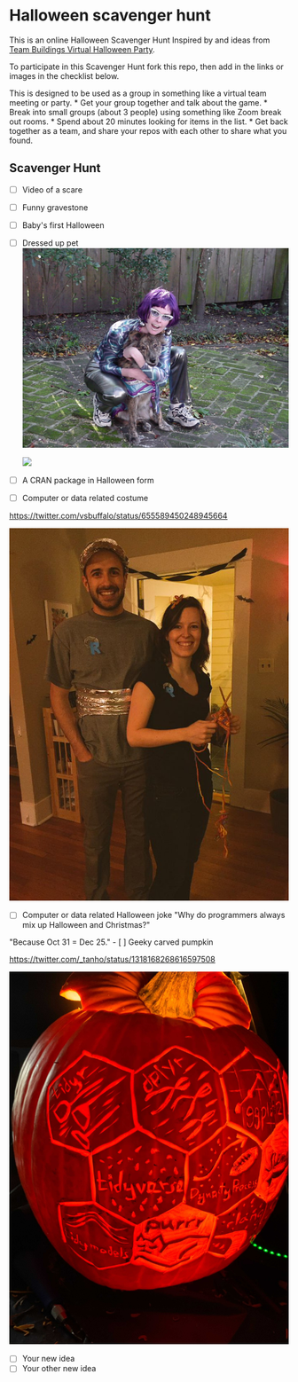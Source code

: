 # Halloween scavenger hunt

This is an online Halloween Scavenger Hunt Inspired by and ideas from [Team Buildings Virtual Halloween Party](https://teambuilding.com/blog/virtual-halloween-party).

To participate in this Scavenger Hunt fork this repo, then add in the links or images in the checklist below.

This is designed to be used as a group in something like a virtual team meeting or party.
\* Get your group together and talk about the game.
\* Break into small groups (about 3 people) using something like Zoom break out rooms.
\* Spend about 20 minutes looking for items in the list.
\* Get back together as a team, and share your repos with each other to share what you found.

## Scavenger Hunt

-   [ ] Video of a scare

-   [ ] Funny gravestone

-   [ ] Baby's first Halloween

-   [ ] Dressed up pet![](MVC-001S_2.JPG)

    ![](https://giphy.com/gifs/8NLO0SJCa9oTHYct3O)

-   [ ] A CRAN package in Halloween form

-   [ ] Computer or data related costume

<https://twitter.com/vsbuffalo/status/655589450248945664>

![](vsbuffalo-halloween-costume.jpeg)

-   [ ] Computer or data related Halloween joke "Why do programmers always mix up Halloween and Christmas?"

"Because Oct 31 = Dec 25." - [ ] Geeky carved pumpkin

<https://twitter.com/_tanho/status/1318168268616597508>

![](pumpkin.jpeg)

-   [ ] Your new idea
-   [ ] Your other new idea
